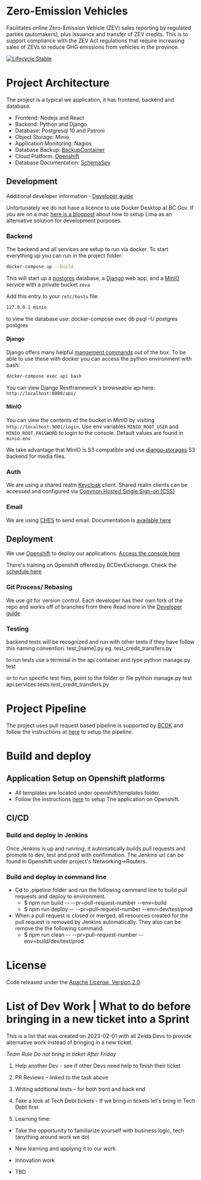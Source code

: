 # Zero-Emission Vehicles

Facilitates online Zero-Emission Vehicle (ZEV) sales reporting by regulated parties (automakers), plus issuance and transfer of ZEV credits. This is to support compliance with the ZEV Act regulations that require increasing sales of ZEVs to reduce GHG emissions from vehicles in the province.

[![Lifecycle:Stable](https://img.shields.io/badge/Lifecycle-Stable-97ca00)](https://www2.gov.bc.ca/gov/content/industry/electricity-alternative-energy/transportation-energies/clean-transportation-policies-programs/zero-emission-vehicles-act)

# Project Architecture

The project is a typical we application, it has frontend, backend and database.

- Frontend: Nodejs and React
- Backend: Python and Django
- Database: Postgresql 10 and Patroni
- Object Storage: Minio
- Application Monitoring: Nagios
- Database Backup: [BackupContainer](https://github.com/BCDevOps/backup-container)
- Cloud Platform: [Openshift](https://docs.openshift.com/container-platform/4.6/welcome/index.html)
- Database Documentation: [SchemaSpy](http://schemaspy.org/)

## Development

Additional developer information - [Developer guide](./developer-guide.md)

Unfortunately we do not have a licence to use Docker Desktop at BC Gov. If you are on a mac [here is a blogpost](https://naomiaro.hashnode.dev/replacing-docker-desktop-with-lima-on-mac-os) about how to setup Lima as an alternative solution for development purposes.

### Backend

The backend and all services are setup to run via docker. To start everything up you can run in the project folder:

```sh
docker-compose up --build
```

This will start up a [postgres](https://www.postgresql.org/) database, a [Django](https://www.djangoproject.com/) web app, and a [MinIO](https://docs.min.io/docs/minio-quickstart-guide.html) service with a private bucket `zeva`

Add this entry to your `/etc/hosts` file:

```sh
127.0.0.1 minio
```

to view the database use:
docker-compose exec db psql -U postgres postgres


#### Django

Django offers many helpful [mangement commands](https://docs.djangoproject.com/en/4.0/ref/django-admin/) out of the box. To be able to use these with docker you can access the python environment with bash:

```sh
docker-compose exec api bash
```

You can view Django Restframework's browseable api here: `http://localhost:8000/api/`

#### MinIO

You can view the contents of the bucket in MinIO by visiting `http://localhost:9001/login`. Use env variables `MINIO_ROOT_USER` and `MINIO_ROOT_PASSWORD` to login to the console. Default values are found in `minio.env`

We take advantage that MinIO is S3 compatible and use [django-storages](https://django-storages.readthedocs.io/en/latest/backends/amazon-S3.html) S3 backend for media files.

### Auth

We are using a shared realm [Keycloak](https://www.keycloak.org/) client. Shared realm clients can be accessed and configured via [Common Hosted Single Sign-on (CSS)](https://bcgov.github.io/sso-requests)


### Email

We are using [CHES](https://digital.gov.bc.ca/common-components/common-hosted-email-service) to send email. Documentation is [available here](https://getok.nrs.gov.bc.ca/app/documentation)

<!-- To get access to the created client, go [request account](https://getok.nrs.gov.bc.ca/app/requestAccount) with application acronym `ITVR`. This will allow you to reset client secrets for environments (dev, test, prod) as needed. -->

## Deployment

We use [Openshift](https://www.redhat.com/en/technologies/cloud-computing/openshift) to deploy our applications. [Access the console here](https://console.apps.silver.devops.gov.bc.ca/k8s/cluster/projects)

There's training on Openshift offered by BCDevExchange. Check the [schedule here](https://bcdevexchange.org/learning)

### Git Process/ Rebasing

We use git for version control.
Each developer has their own fork of the repo and works off of branches from there
Read more in the [Developer guide](./developer-guide.md)

### Testing

backend tests will be recognized and run with other tests if they have follow this naming convention:
test\_[name].py
eg. test_credit_transfers.py

to run tests use a terminal in the api container and type
python manage.py test

or to run specific test files, point to the folder or file
python manage.py test api.services.tests.test_credit_transfers.py

# Project Pipeline

The project uses pull request based pipeline is supported by [BCDK](https://github.com/BCDevOps/bcdk) and follow the instructions at [here](https://github.com/bcgov/zeva/tree/release-1.26.0/openshift/README.md) to setup the pipeline.

# Build and deploy

## Application Setup on Openshift platforms

- All templates are located under openshift/templates folder.
- Follow the instructions [here](https://github.com/bcgov/zeva/tree/release-1.26.0/openshift/templates/README.md) to setup The application on Openshift.

## CI/CD

### Build and deploy in Jenkins

Once Jenkins is up and running, it automatically builds pull requests and promote to dev, test and prod with confirmation. The Jenkins url can be found in Openshift under project's Networking->Routers.

### Build and deploy in command line

- Cd to .pipeline folder and run the following command line to build pull requests and deploy to environment.
  - $ npm run build -- --pr=pull-request-number --env=build
  - $ npm run deploy -- --pr=pull-request-number --env=dev/test/prod
- When a pull request is closed or merged, all resources created for the pull request is removed by Jenkins automatically. They also can be remove the the following command.
  - $ npm run clean -- --pr=pull-request-number --env=build/dev/test/prod

# License

Code released under the [Apache License, Version 2.0](./LICENSE).

# List of Dev Work | What to do before bringing in a new ticket into a Sprint

This is a list that was created on 2023-02-01 with all Zelda Devs to provide alternative work instead of bringing in a new ticket.  

**Team Rule* Do not bring in ticket After Friday* 

1. Help another Dev - see if other Devs need help to finish their ticket 

2. PR Reviews – linked to the task above 

3. Writing additional tests – for both tront and back end 

4. Take a look at Tech Debt tickets - If we bring in tickets let's bring in Tech Debt first 

5. Learning time: 

- Take the opportunity to familiarize yourself with business logic, tech (anything around work we do) 

- New learning and applying it to our work 

- Innovation work 

- TBD